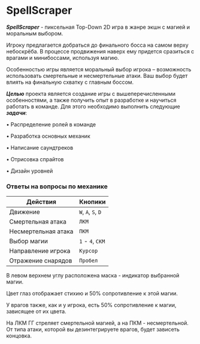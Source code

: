# SpellScraper
***SpellScraper*** - пиксельная Top-Down 2D игра в жанре экшн с магией и моральным выбором. 

Игроку предлагается добраться до финального босса на самом верху небоскрёба. В процессе продвижения наверх ему придется сразиться с врагами и минибоссами, используя магию.

Особенностью игры является моральный выбор игрока – возможность использовать смертельные и несмертельные атаки. Ваш выбор будет влиять на финальную схватку с главным боссом. 

***Целью*** проекта является создание игры с вышеперечисленными особенностями, а также получить опыт в разработке и научиться работать в команде. Для этого необходимо выполнить следующие ***задачи***:

• Распределение ролей в команде

• Разработка основных механик

• Написание саундтреков

• Отрисовка спрайтов

• Дизайн уровней

### Ответы на вопросы по механике
| Действия | Кнопики |
| --- | --- |
| Движение  | `W`, `A`, `S`, `D` |
| Смертельная атака | `ЛКМ` |
| Несмертельная атака | `ПКМ` |
| Выбор магии | `1` - `4`, `СКМ` |
| Направление игрока| `Курсор` |
| Отражение снарядов| `Пробел`|

В левом верхнем углу расположена маска - индикатор выбранной магии. 

Цвет глаз отображает стихию и 50% сопротивление к этой магии. 

У врагов также, как и у игрока, есть 50% сопротивление к магии, зависящее от их цвета.

На ЛКМ ГГ стреляет смертельной магией, а на ПКМ - несмертельной. От типа атаки, которой вы дезинтегрируете врагов, будет зависеть концовка.

